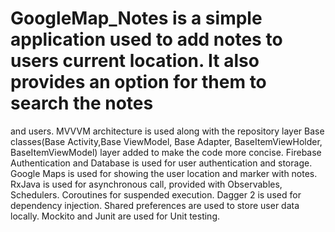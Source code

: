# GoogleMap_Notes is a simple application used to add notes to users current location. It also provides an option for them to search the notes
and users.
MVVVM architecture is used along with the repository layer
Base classes(Base Activity,Base ViewModel, Base Adapter, BaseItemViewHolder, BaseItemViewModel) layer added to
make the code more concise.
Firebase Authentication and Database is used for user authentication and storage.
Google Maps is used for showing the user location and marker with notes.
RxJava is used for asynchronous call, provided with Observables, Schedulers.
Coroutines for suspended execution.
Dagger 2 is used for dependency injection.
Shared preferences are used to store user data locally.
Mockito and Junit are used for Unit testing.
